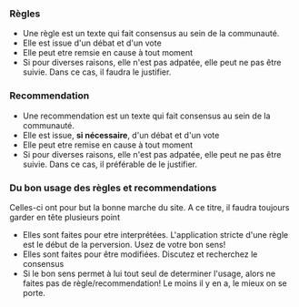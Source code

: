 
### Règles

* Une règle est un texte qui fait consensus au sein de la communauté.
* Elle est issue d'un débat et d'un vote
* Elle peut etre remsie en cause à tout moment
* Si pour diverses raisons, elle n'est pas adpatée, elle peut ne pas être suivie. Dans ce cas, il faudra le justifier. 

### Recommendation

* Une recommendation est un texte qui fait consensus au sein de la communauté.
* Elle est issue, **si nécessaire**, d'un débat et d'un vote
* Elle peut etre remise en cause à tout moment
* Si pour diverses raisons, elle n'est pas adpatée, elle peut ne pas être suivie. Dans ce cas, il préférable de le justifier. 

### Du bon usage des règles et recommendations

Celles-ci ont pour but la bonne marche du site. A ce titre, il faudra toujours garder en tête plusieurs point

* Elles sont faites pour etre interprétées. L'application stricte d'une règle est le début de la perversion. Usez de votre bon sens!
* Elles sont faites pour être modifiées. Discutez et recherchez le consensus
* Si le bon sens permet à lui tout seul de determiner l'usage, alors ne faites pas de règle/recommendation! Le moins il y en a, le mieux on se porte. 

